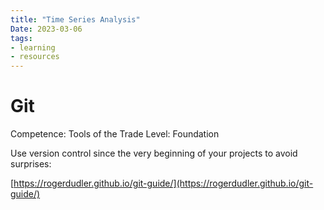 ```yaml
---
title: "Time Series Analysis"
Date: 2023-03-06
tags: 
- learning
- resources
---
```



# Git

Competence: Tools of the Trade
Level: Foundation

Use version control since the very beginning of your projects to avoid surprises:

[https://rogerdudler.github.io/git-guide/](https://rogerdudler.github.io/git-guide/)